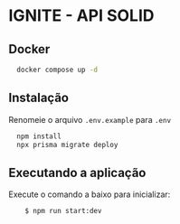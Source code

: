 # IGNITE - API SOLID

## Docker

```sh
  docker compose up -d
```

## Instalação

Renomeie o arquivo `.env.example` para `.env`

```sh
  npm install
  npx prisma migrate deploy
```

## Executando a aplicação

Execute o comando a baixo para inicializar:

```sh
	$ npm run start:dev
```
